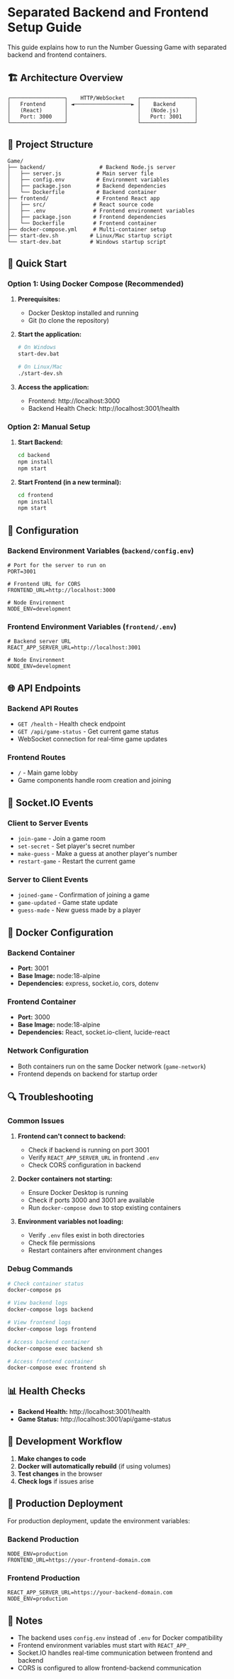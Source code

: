 # Separated Backend and Frontend Setup Guide

This guide explains how to run the Number Guessing Game with separated backend and frontend containers.

## 🏗️ Architecture Overview

```
┌─────────────────┐    HTTP/WebSocket    ┌─────────────────┐
│   Frontend      │ ◄──────────────────► │    Backend      │
│   (React)       │                      │   (Node.js)     │
│   Port: 3000    │                      │   Port: 3001    │
└─────────────────┘                      └─────────────────┘
```

## 📁 Project Structure

```
Game/
├── backend/                 # Backend Node.js server
│   ├── server.js           # Main server file
│   ├── config.env          # Environment variables
│   ├── package.json        # Backend dependencies
│   └── Dockerfile          # Backend container
├── frontend/               # Frontend React app
│   ├── src/               # React source code
│   ├── .env               # Frontend environment variables
│   ├── package.json       # Frontend dependencies
│   └── Dockerfile         # Frontend container
├── docker-compose.yml     # Multi-container setup
├── start-dev.sh          # Linux/Mac startup script
└── start-dev.bat         # Windows startup script
```

## 🚀 Quick Start

### Option 1: Using Docker Compose (Recommended)

1. **Prerequisites:**
   - Docker Desktop installed and running
   - Git (to clone the repository)

2. **Start the application:**
   ```bash
   # On Windows
   start-dev.bat
   
   # On Linux/Mac
   ./start-dev.sh
   ```

3. **Access the application:**
   - Frontend: http://localhost:3000
   - Backend Health Check: http://localhost:3001/health

### Option 2: Manual Setup

1. **Start Backend:**
   ```bash
   cd backend
   npm install
   npm start
   ```

2. **Start Frontend (in a new terminal):**
   ```bash
   cd frontend
   npm install
   npm start
   ```

## 🔧 Configuration

### Backend Environment Variables (`backend/config.env`)

```env
# Port for the server to run on
PORT=3001

# Frontend URL for CORS
FRONTEND_URL=http://localhost:3000

# Node Environment
NODE_ENV=development
```

### Frontend Environment Variables (`frontend/.env`)

```env
# Backend server URL
REACT_APP_SERVER_URL=http://localhost:3001

# Node Environment
NODE_ENV=development
```

## 🌐 API Endpoints

### Backend API Routes

- `GET /health` - Health check endpoint
- `GET /api/game-status` - Get current game status
- WebSocket connection for real-time game updates

### Frontend Routes

- `/` - Main game lobby
- Game components handle room creation and joining

## 🔌 Socket.IO Events

### Client to Server Events

- `join-game` - Join a game room
- `set-secret` - Set player's secret number
- `make-guess` - Make a guess at another player's number
- `restart-game` - Restart the current game

### Server to Client Events

- `joined-game` - Confirmation of joining a game
- `game-updated` - Game state update
- `guess-made` - New guess made by a player

## 🐳 Docker Configuration

### Backend Container
- **Port:** 3001
- **Base Image:** node:18-alpine
- **Dependencies:** express, socket.io, cors, dotenv

### Frontend Container
- **Port:** 3000
- **Base Image:** node:18-alpine
- **Dependencies:** React, socket.io-client, lucide-react

### Network Configuration
- Both containers run on the same Docker network (`game-network`)
- Frontend depends on backend for startup order

## 🔍 Troubleshooting

### Common Issues

1. **Frontend can't connect to backend:**
   - Check if backend is running on port 3001
   - Verify `REACT_APP_SERVER_URL` in frontend `.env`
   - Check CORS configuration in backend

2. **Docker containers not starting:**
   - Ensure Docker Desktop is running
   - Check if ports 3000 and 3001 are available
   - Run `docker-compose down` to stop existing containers

3. **Environment variables not loading:**
   - Verify `.env` files exist in both directories
   - Check file permissions
   - Restart containers after environment changes

### Debug Commands

```bash
# Check container status
docker-compose ps

# View backend logs
docker-compose logs backend

# View frontend logs
docker-compose logs frontend

# Access backend container
docker-compose exec backend sh

# Access frontend container
docker-compose exec frontend sh
```

## 📊 Health Checks

- **Backend Health:** http://localhost:3001/health
- **Game Status:** http://localhost:3001/api/game-status

## 🔄 Development Workflow

1. **Make changes to code**
2. **Docker will automatically rebuild** (if using volumes)
3. **Test changes** in the browser
4. **Check logs** if issues arise

## 🚀 Production Deployment

For production deployment, update the environment variables:

### Backend Production
```env
NODE_ENV=production
FRONTEND_URL=https://your-frontend-domain.com
```

### Frontend Production
```env
REACT_APP_SERVER_URL=https://your-backend-domain.com
NODE_ENV=production
```

## 📝 Notes

- The backend uses `config.env` instead of `.env` for Docker compatibility
- Frontend environment variables must start with `REACT_APP_`
- Socket.IO handles real-time communication between frontend and backend
- CORS is configured to allow frontend-backend communication
